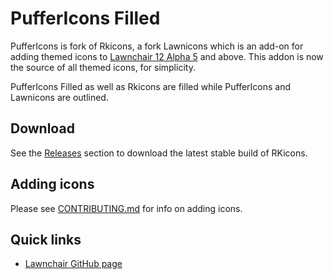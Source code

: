 # PufferIcons Filled

PufferIcons is fork of Rkicons, a fork Lawnicons which is an add-on for adding themed icons to [Lawnchair 12 Alpha 5](https://github.com/LawnchairLauncher/lawnchair) and above.
This addon is now the source of all themed icons, for simplicity.

PufferIcons Filled as well as Rkicons are filled while PufferIcons and Lawnicons are outlined.

## Download

See the [Releases](https://github.com/RadekBledowski/rkicons/releases) section to download the latest stable build of RKicons.

## Adding icons

Please see [CONTRIBUTING.md](CONTRIBUTING.md) for info on adding icons.

## Quick links

- [Lawnchair GitHub page](https://github.com/LawnchairLauncher/lawnchair)

